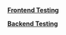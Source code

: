 
<a href="frontendTesting.md">**Frontend Testing**</a>

<a href="backendTesting.md">**Backend Testing**</a>
